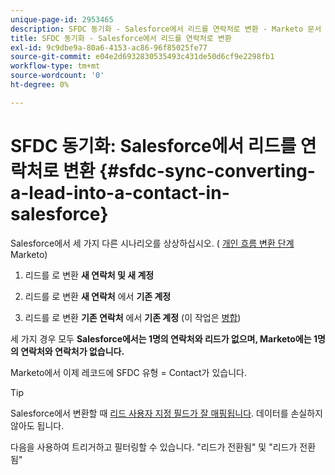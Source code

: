 ```yaml
---
unique-page-id: 2953465
description: SFDC 동기화 - Salesforce에서 리드를 연락처로 변환 - Marketo 문서 - 제품 설명서
title: SFDC 동기화 - Salesforce에서 리드를 연락처로 변환
exl-id: 9c9dbe9a-80a6-4153-ac86-96f85025fe77
source-git-commit: e04e2d6932830535493c431de50d6cf9e2298fb1
workflow-type: tm+mt
source-wordcount: '0'
ht-degree: 0%

---
```


# SFDC 동기화: Salesforce에서 리드를 연락처로 변환 {#sfdc-sync-converting-a-lead-into-a-contact-in-salesforce}

Salesforce에서 세 가지 다른 시나리오를 상상하십시오. ( [개인 흐름 변환 단계](/help/marketo/product-docs/core-marketo-concepts/smart-campaigns/flow-actions/convert-person.md) Marketo)

1. 리드를 로 변환 **새 연락처 및 새 계정**
1. 리드를 로 변환 **새 연락처** 에서 **기존 계정**

1. 리드를 로 변환 **기존 연락처** 에서 **기존 계정** (이 작업은 [병합](/help/marketo/product-docs/crm-sync/salesforce-sync/sfdc-sync-details/sfdc-sync-merging-a-lead-contact-person.md))

세 가지 경우 모두 **Salesforce에서는 1명의 연락처와 리드가 없으며, Marketo에는 1명의 연락처와 연락처가 없습니다.**

Marketo에서 이제 레코드에 SFDC 유형 = Contact가 있습니다.

>[!TIP]
>
>Salesforce에서 변환할 때 [리드 사용자 지정 필드가 잘 매핑됩니다](https://help.salesforce.com/apex/HTViewHelpDoc?id=customize_mapleads.htm). 데이터를 손실하지 않아도 됩니다.

다음을 사용하여 트리거하고 필터링할 수 있습니다. &quot;리드가 전환됨&quot; 및 &quot;리드가 전환됨&quot;
